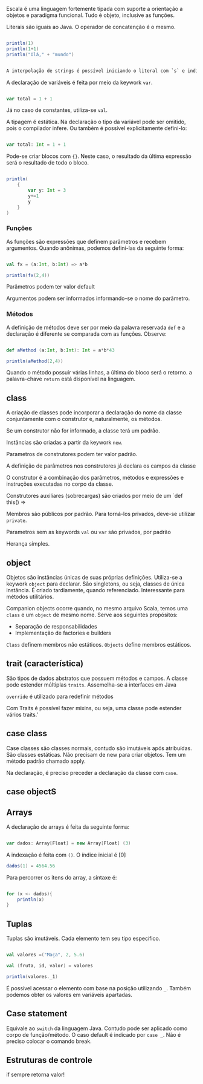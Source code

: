 Escala é uma linguagem fortemente tipada com suporte a orientação a objetos e paradigma funcional. Tudo é objeto, inclusive as funções.

Literais são iguais ao Java. O operador de concatenção é o mesmo.

```scala

println(1)
println(1+1)
println("Olá," + "mundo")


A interpolação de strings é possível iniciando o literal com `s` e indicando as variáveis com `$`.

```

A declaração de variáveis é feita por meio da keywork  `var`.

```scala

var total = 1 + 1

```

Já no caso de constantes, utiliza-se `val`.

A tipagem é estática. Na declaração o tipo da variável pode ser omitido, pois o compilador infere. Ou também é possível explicitamente defini-lo:

```scala

var total: Int = 1 + 1

```

Pode-se criar blocos com `{}`. Neste caso, o resultado da última expressão será o resultado de todo o bloco.


```scala

println(
    {
        var y: Int = 3
        y+=1
        y
    }
)
```

### Funções

As funções são expressões que definem parâmetros e recebem argumentos. Quando anônimas, podemos defini-las da seguinte forma:



```scala

val fx = (a:Int, b:Int) => a*b

println(fx(2,4))

```

Parâmetros podem ter valor default

Argumentos podem ser informados informando-se o nome do parâmetro.

### Métodos

A definição de métodos deve ser por meio da palavra reservada `def` e a declaração é diferente se comparada com as funções. Observe:


```scala

def aMethod (a:Int, b:Int): Int = a*b*43

println(aMethod(2,4))

```

Quando o método possuir várias linhas, a última do bloco será o retorno. a palavra-chave `return` está disponível na linguagem.

## class

A criação de classes pode incorporar a declaração do nome da classe conjuntamente com o construtor e, naturalmente, os métodos.

Se um construtor não for informado, a classe terá um padrão.

Instâncias são criadas a partir da keywork `new`.

Parametros de construtores podem ter valor padrão.

A definição de parâmetros nos construtores já declara os campos da classe

O construtor é a combinação dos parâmetros, métodos e expressões e instruções executadas no corpo da classe.

Construtores auxiliares (sobrecargas) são criados por meio de um `def this() =>

Membros são públicos por padrão. Para torná-los privados, deve-se utilizar `private`.

Parametros sem as keywords `val` ou `var` são privados, por padrão


Herança simples.

## object

Objetos são instâncias únicas de suas próprias definições. Utiliza-se a keywork `object` para declarar. São singletons, ou seja, classes de única instância. É criado tardiamente, quando referenciado. Interessante para métodos utilitários.


Companion objects ocorre quando, no mesmo arquivo Scala, temos uma `class` e um `object`  de mesmo nome. Serve aos seguintes propósitos:

- Separação de responsabilidades
- Implementação de factories e builders


`Class` definem membros não estáticos. `Objects` define membros estáticos.



## trait (característica)

São tipos de dados abstratos que possuem métodos e campos. A classe pode estender múltiplas `traits`. Assemelha-se a interfaces em Java

`override` é utilizado para redefinir métodos

Com Traits é possível fazer mixins, ou seja, uma classe pode estender vários traits.'


## case class

Case classes são classes normais, contudo são imutáveis após atribuídas. São classes estáticas. Não precisam de new para criar objetos. Tem um método padrão chamado apply. 

Na declaração, é preciso preceder a declaração da classe com `case`.

## case objectS


## Arrays

A declaração de arrays é feita da seguinte forma:

```scala

var dados: Array[Float] = new Array[Float] (3)

```

A indexação é feita com `()`. O índice inicial é \[0\]

```scala
dados(1) = 4564.56
```

Para percorrer os itens do array, a sintaxe é:

```scala

for (x <- dados){
    println(x)
}

```


## Tuplas

Tuplas são imutáveis. Cada elemento tem seu tipo específico.

```scala

val valores =("Maça", 2, 5.6)

val (fruta, id, valor) = valores

println(valores._1)

```

É possível acessar o elemento com base na posição utilizando `_`. Também podemos obter os valores em variáveis apartadas.


## Case statement

Equivale ao `switch` da linguagem Java. Contudo pode ser aplicado como corpo de função/método. O caso default é indicado por `case _`. Não é preciso colocar o comando break.



## Estruturas de controle

if sempre retorna valor!